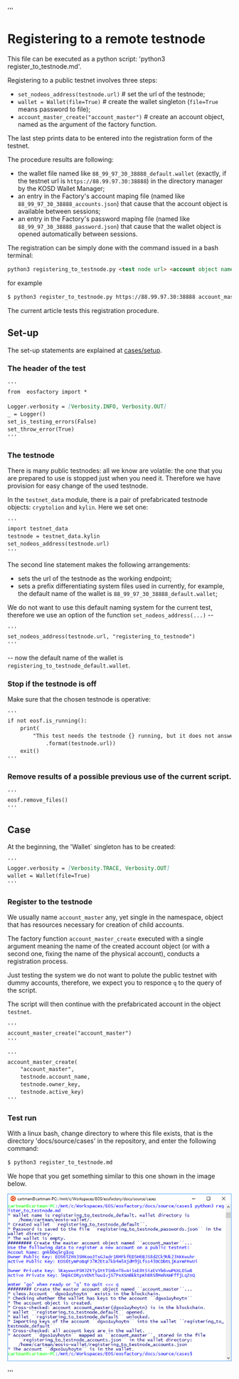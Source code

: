 '''
# Registering to a remote testnode

This file can be executed as a python script: 
'python3 register_to_testnode.md'.

Registering to a public testnet involves three steps:

* `set_nodeos_address(testnode.url)` # set the url of the testnode;
* `wallet = Wallet(file=True)` # create the wallet singleton (`file=True` means password to file);
* `account_master_create("account_master")` # create an account object, named as the argument of the factory function.

The last step prints data to be entered into the registration form of the testnet.

The procedure results are following:

* the wallet file named like `88_99_97_30_38888_default.wallet` (exactly, if the testnet url is `https://88.99.97.30:38888`) in the directory manager by the KOSD Wallet Manager;
* an entry in the Factory's account maping file (named like `88_99_97_30_38888_accounts.json`) that cause that the account object is available between sessions;
* an entry in the Factory's password maping file (named like `88_99_97_30_38888_password.json`) that cause that the wallet object is opened automatically between sessions.

The registration can be simply done with the command issued in a bash terminal:
```md
python3 registering_to_testnode.py <test node url> <account object name>
```
 
for example
```md
$ python3 register_to_testnode.py https://88.99.97.30:38888 account_master
```

The current article tests this registration procedure.

## Set-up

The set-up statements are explained at <a href="html">cases/setup</a>.

### The header of the test

```md
'''
from  eosfactory import *

Logger.verbosity = [Verbosity.INFO, Verbosity.OUT]
_ = Logger()
set_is_testing_errors(False)
set_throw_error(True)
'''
```

### The testnode

There is many public testnodes: all we know are volatile: the one that you are 
prepared to use is stopped just when you need it. Therefore we have provision 
for easy change of the used testnode. 

In the `testnet_data` module, there is a pair of prefabricated testnode objects: `cryptolion` and `kylin`. Here we set one:

```md
'''
import testnet_data
testnode = testnet_data.kylin
set_nodeos_address(testnode.url)
'''
```
The second line statement makes the following arrangements:

* sets the url of the testnode as the working endpoint;
* sets a prefix differentiating system files used in currently, for example, the default name of the wallet is `88_99_97_30_38888_default.wallet`;

We do not want to use this default naming system for the current test, 
therefore we use an option of the function `set_nodeos_address(...)` --

```md
'''
set_nodeos_address(testnode.url, "registering_to_testnode")
'''
```
-- now the default name of the wallet is `registering_to_testnode_default.wallet`.

### Stop if the testnode is off

Make sure that the chosen testnode is operative:

```md
'''
if not eosf.is_running():
    print(
        "This test needs the testnode {} running, but it does not answer." \
            .format(testnode.url))
    exit()
'''
```

### Remove results of a possible previous use of the current script.

```md
'''
eosf.remove_files()
'''
```

## Case

At the beginning, the 'Wallet` singleton has to be created:

```md
'''
Logger.verbosity = [Verbosity.TRACE, Verbosity.OUT]
wallet = Wallet(file=True)
'''
```

### Register to the testnode

We usually name `account_master` any, yet single in the namespace, object that has resources necessary for creation of child accounts. 

The factory function `account_master_create` executed with a single argument meaning the name of the created account object (or with a second one, fixing the name of the physical account), conducts a registration process.

Just testing the system we do not want to polute the public testnet with dummy accounts, therefore, we expect you to responce `q` to the query of the script.

The script will then continue with the prefabricated account in the object `testnet`.
```md
'''
account_master_create("account_master")
'''
```
```md
'''
account_master_create(
    "account_master",
    testnode.account_name, 
    testnode.owner_key,
    testnode.active_key)
'''
```

### Test run

With a linux bash, change directory to where this file exists, that is the 
directory 'docs/source/cases' in the repository, and enter the following 
command:

```md
$ python3 register_to_testnode.md
```

We hope that you get something similar to this one shown in the image below.

<img src="register.png" 
    onerror="this.src='../../../source/cases/registering.png'" width="640px"/>
    
'''